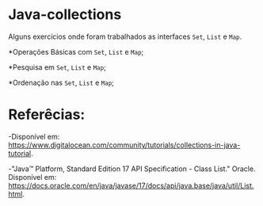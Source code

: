 # Java-collections 

Alguns exercícios onde foram trabalhados as interfaces `Set`, `List` e `Map`.

*Operações Básicas com `Set`, `List` e `Map`;

*Pesquisa em `Set`, `List` e `Map`;

*Ordenação nas `Set`, `List` e `Map`;


# Referêcias:

-Disponível em: https://www.digitalocean.com/community/tutorials/collections-in-java-tutorial.

-"Java™ Platform, Standard Edition 17 API Specification - Class List." Oracle. Disponível em: https://docs.oracle.com/en/java/javase/17/docs/api/java.base/java/util/List.html.

